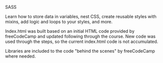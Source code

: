 SASS

Learn how to store data in variables, nest CSS, create reusable styles with mixins, add logic and loops to your styles, and more.

Index.html was built based on an initial HTML code provided by freeCodeCamp and updated following through the course. New code was used through the steps, so the current index.html code is not accumulated.

Libraries are included to the code "behind the scenes" by freeCodeCamp where needed.